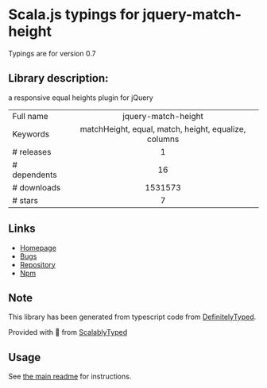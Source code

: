 
# Scala.js typings for jquery-match-height

Typings are for version 0.7

## Library description:
a responsive equal heights plugin for jQuery

|                    |                 |
| ------------------ | :-------------: |
| Full name          | jquery-match-height |
| Keywords           | matchHeight, equal, match, height, equalize, columns |
| # releases         | 1 |
| # dependents       | 16 |
| # downloads        | 1531573 |
| # stars            | 7 |

## Links
- [Homepage](http://brm.io/jquery-match-height/)
- [Bugs](https://github.com/liabru/jquery-match-height/issues)
- [Repository](https://github.com/liabru/jquery-match-height)
- [Npm](https://www.npmjs.com/package/jquery-match-height)
    


## Note
This library has been generated from typescript code from [DefinitelyTyped](https://definitelytyped.org).

Provided with :purple_heart: from [ScalablyTyped](https://github.com/oyvindberg/ScalablyTyped)

## Usage
See [the main readme](../../readme.md) for instructions.


